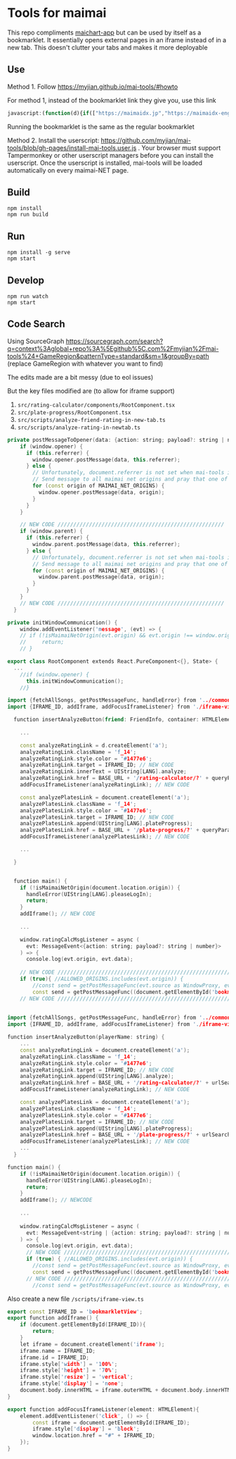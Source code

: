 Tools for maimai
====

This repo compliments [maichart-app](https://github.com/Hackin7/maichart-app) but can be used by itself as a bookmarklet.
It essentially opens external pages in an iframe instead of in a new tab. This doesn't clutter your tabs and makes it more deployable

Use
----

Method 1. Follow https://myjian.github.io/mai-tools/#howto

For method 1, instead of the bookmarklet link they give you, use this link

```js
javascript:(function(d){if(["https://maimaidx.jp","https://maimaidx-eng.com"].indexOf(d.location.origin)>=0){var s=d.createElement("script");s.src="https://hackin7.github.io/mai-tools-custom/build/scripts/all-in-one.js?t="+Math.floor(Date.now()/60000);d.body.append(s);}})(document);
```

Running the bookmarklet is the same as the regular bookmarklet

Method 2. Install the userscript: https://github.com/myjian/mai-tools/blob/gh-pages/install-mai-tools.user.js . Your browser must support Tampermonkey or other userscript managers before you can install the userscript. Once the userscript is installed, mai-tools will be loaded automatically on every maimai-NET page.

Build
----

    npm install
    npm run build

Run
----

    npm install -g serve
    npm start

Develop
----

    npm run watch
    npm start

Code Search
----

Using SourceGraph
https://sourcegraph.com/search?q=context%3Aglobal+repo%3A%5Egithub%5C.com%2Fmyjian%2Fmai-tools%24+GameRegion&patternType=standard&sm=1&groupBy=path (replace GameRegion with whatever you want to find)


The edits made are a bit messy (due to eol issues)

But the key files modified are (to allow for iframe support)

1. `src/rating-calculator/components/RootComponent.tsx`
2. `src/plate-progress/RootComponent.tsx`
3. `src/scripts/analyze-friend-rating-in-new-tab.ts`
4. `src/scripts/analyze-rating-in-newtab.ts`



```cpp
private postMessageToOpener(data: {action: string; payload?: string | number}) {
    if (window.opener) {
      if (this.referrer) {
        window.opener.postMessage(data, this.referrer);
      } else {
        // Unfortunately, document.referrer is not set when mai-tools is run on localhost.
        // Send message to all maimai net origins and pray that one of them will respond.
        for (const origin of MAIMAI_NET_ORIGINS) {
          window.opener.postMessage(data, origin);
        }
      }
    }

    // NEW CODE /////////////////////////////////////////////////////
    if (window.parent) {  
      if (this.referrer) {
        window.parent.postMessage(data, this.referrer);
      } else {
        // Unfortunately, document.referrer is not set when mai-tools is run on localhost.
        // Send message to all maimai net origins and pray that one of them will respond.
        for (const origin of MAIMAI_NET_ORIGINS) {
          window.parent.postMessage(data, origin);
        }
      }
    }
    // NEW CODE /////////////////////////////////////////////////////
  }

private initWindowCommunication() {
    window.addEventListener('message', (evt) => {
    // if (!isMaimaiNetOrigin(evt.origin) && evt.origin !== window.origin) {
    //     return;
    // }
```

```cpp
export class RootComponent extends React.PureComponent<{}, State> {
  ...
    //if (window.opener) {
      this.initWindowCommunication();
    //}
```

```cpp
import {fetchAllSongs, getPostMessageFunc, handleError} from '../common/util';
import {IFRAME_ID, addIframe, addFocusIframeListener} from './iframe-view';

  function insertAnalyzeButton(friend: FriendInfo, container: HTMLElement) {
    
    ...

    const analyzeRatingLink = d.createElement('a');
    analyzeRatingLink.className = 'f_14';
    analyzeRatingLink.style.color = '#1477e6';
    analyzeRatingLink.target = IFRAME_ID; // NEW CODE
    analyzeRatingLink.innerText = UIString[LANG].analyze;
    analyzeRatingLink.href = BASE_URL + '/rating-calculator/?' + queryParams;
    addFocusIframeListener(analyzeRatingLink); // NEW CODE

    const analyzePlatesLink = document.createElement('a');
    analyzePlatesLink.className = 'f_14';
    analyzePlatesLink.style.color = '#1477e6';
    analyzePlatesLink.target = IFRAME_ID; // NEW CODE
    analyzePlatesLink.append(UIString[LANG].plateProgress);
    analyzePlatesLink.href = BASE_URL + '/plate-progress/?' + queryParams;
    addFocusIframeListener(analyzePlatesLink); // NEW CODE

    ...

  }


  function main() {
    if (!isMaimaiNetOrigin(document.location.origin)) {
      handleError(UIString[LANG].pleaseLogIn);
      return;
    }
    addIframe(); // NEW CODE
    
    ...

    window.ratingCalcMsgListener = async (
      evt: MessageEvent<{action: string; payload?: string | number}>
    ) => {
      console.log(evt.origin, evt.data);
      
    // NEW CODE ///////////////////////////////////////////////////////////
    if (true){ //ALLOWED_ORIGINS.includes(evt.origin)) {
        //const send = getPostMessageFunc(evt.source as WindowProxy, evt.origin);
        const send = getPostMessageFunc((document.getElementById('bookmarkletView') as HTMLIFrameElement).contentWindow as WindowProxy, evt.origin);
    // NEW CODE ///////////////////////////////////////////////////////////
        
```


```cpp
import {fetchAllSongs, getPostMessageFunc, handleError} from '../common/util';
import {IFRAME_ID, addIframe, addFocusIframeListener} from './iframe-view';

function insertAnalyzeButton(playerName: string) {
    ...
    const analyzeRatingLink = document.createElement('a');
    analyzeRatingLink.className = 'f_14';
    analyzeRatingLink.style.color = '#1477e6';
    analyzeRatingLink.target = IFRAME_ID; // NEW CODE
    analyzeRatingLink.append(UIString[LANG].analyze);
    analyzeRatingLink.href = BASE_URL + '/rating-calculator/?' + urlSearch;
    addFocusIframeListener(analyzeRatingLink); // NEW CODE

    const analyzePlatesLink = document.createElement('a');
    analyzePlatesLink.className = 'f_14';
    analyzePlatesLink.style.color = '#1477e6';
    analyzePlatesLink.target = IFRAME_ID; // NEW CODE
    analyzePlatesLink.append(UIString[LANG].plateProgress);
    analyzePlatesLink.href = BASE_URL + '/plate-progress/?' + urlSearch;
    addFocusIframeListener(analyzePlatesLink); // NEW CODE
    ...
  }

function main() {
    if (!isMaimaiNetOrigin(document.location.origin)) {
      handleError(UIString[LANG].pleaseLogIn);
      return;
    }
    addIframe(); // NEWCODE
    
    ...
    
    window.ratingCalcMsgListener = async (
      evt: MessageEvent<string | {action: string; payload?: string | number}>
    ) => {
      console.log(evt.origin, evt.data);
      // NEW CODE /////////////////////////////////////////////////////
      if (true) { //ALLOWED_ORIGINS.includes(evt.origin)) {
        //const send = getPostMessageFunc(evt.source as WindowProxy, evt.origin);
        const send = getPostMessageFunc((document.getElementById('bookmarkletView') as HTMLIFrameElement).contentWindow as WindowProxy, evt.origin);
      // NEW CODE /////////////////////////////////////////////////////
        //const send = getPostMessageFunc(evt.source as WindowProxy, evt.origin);
```

Also create a new file  `/scripts/iframe-view.ts`

```cpp
export const IFRAME_ID = 'bookmarkletView';
export function addIframe() {
    if (document.getElementById(IFRAME_ID)){
        return;
    }
    let iframe = document.createElement('iframe');
    iframe.name = IFRAME_ID; 
    iframe.id = IFRAME_ID;
    iframe.style['width'] = '100%';
    iframe.style['height'] = '70%';
    iframe.style['resize'] = 'vertical';
    iframe.style['display'] = 'none';
    document.body.innerHTML = iframe.outerHTML + document.body.innerHTML;
}

export function addFocusIframeListener(element: HTMLElement){
    element.addEventListener('click', () => {
        const iframe = document.getElementById(IFRAME_ID);
        iframe.style['display'] = 'block';
        window.location.href = "#" + IFRAME_ID;
    });
}
```